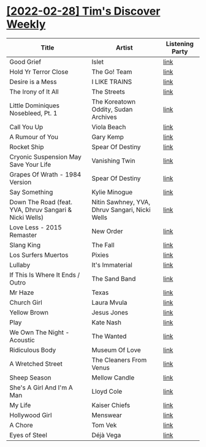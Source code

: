 # [[2022-02-28] Tim's Discover Weekly](https://open.spotify.com/user/zachthehammer/playlist/6q1j1iP5fQF5B3dkZaoeh7)

| Title | Artist | Listening Party |
| --- | --- | --- |
| Good Grief | Islet | [link](https://timstwitterlisteningparty.com/pages/replay/feed_682.html) |
| Hold Yr Terror Close | The Go! Team | [link](https://timstwitterlisteningparty.com/pages/replay/feed_75.html) |
| Desire is a Mess | I LIKE TRAINS | [link](https://timstwitterlisteningparty.com/pages/replay/feed_441.html) |
| The Irony of It All | The Streets | [link](https://timstwitterlisteningparty.com/pages/replay/feed_189.html) |
| Little Dominiques Nosebleed, Pt. 1 | The Koreatown Oddity, Sudan Archives | [link](https://timstwitterlisteningparty.com/pages/replay/feed_544.html) |
| Call You Up | Viola Beach | [link]() |
| A Rumour of You | Gary Kemp | [link](https://timstwitterlisteningparty.com/pages/replay/feed_854.html) |
| Rocket Ship | Spear Of Destiny | [link](https://timstwitterlisteningparty.com/pages/replay/feed_848.html) |
| Cryonic Suspension May Save Your Life | Vanishing Twin | [link]() |
| Grapes Of Wrath - 1984 Version | Spear Of Destiny | [link](https://timstwitterlisteningparty.com/pages/replay/feed_482.html) |
| Say Something | Kylie Minogue | [link](https://timstwitterlisteningparty.com/pages/replay/feed_525.html) |
| Down The Road (feat. YVA, Dhruv Sangari & Nicki Wells) | Nitin Sawhney, YVA, Dhruv Sangari, Nicki Wells | [link](https://timstwitterlisteningparty.com/pages/replay/feed_713.html) |
| Love Less - 2015 Remaster | New Order | [link](https://timstwitterlisteningparty.com/pages/replay/feed_349.html) |
| Slang King | The Fall | [link](https://timstwitterlisteningparty.com/pages/replay/feed_5.html) |
| Los Surfers Muertos | Pixies | [link](https://timstwitterlisteningparty.com/pages/replay/feed_475.html) |
| Lullaby | It's Immaterial | [link](https://timstwitterlisteningparty.com/pages/replay/feed_738.html) |
| If This Is Where It Ends / Outro | The Sand Band | [link](https://timstwitterlisteningparty.com/pages/replay/feed_958.html) |
| Mr Haze | Texas | [link](https://timstwitterlisteningparty.com/pages/replay/feed_939.html) |
| Church Girl | Laura Mvula | [link](https://timstwitterlisteningparty.com/pages/replay/feed_840.html) |
| Yellow Brown | Jesus Jones | [link](https://timstwitterlisteningparty.com/pages/replay/feed_699.html) |
| Play | Kate Nash | [link](https://timstwitterlisteningparty.com/pages/replay/feed_265.html) |
| We Own The Night - Acoustic | The Wanted | [link](https://timstwitterlisteningparty.com/pages/replay/feed_975.html) |
| Ridiculous Body | Museum Of Love | [link](https://timstwitterlisteningparty.com/pages/replay/feed_896.html) |
| A Wretched Street | The Cleaners From Venus | [link](https://timstwitterlisteningparty.com/pages/replay/feed_395.html) |
| Sheep Season | Mellow Candle | [link](https://timstwitterlisteningparty.com/pages/replay/feed_724.html) |
| She's A Girl And I'm A Man | Lloyd Cole | [link](https://timstwitterlisteningparty.com/pages/replay/feed_176.html) |
| My Life | Kaiser Chiefs | [link](https://timstwitterlisteningparty.com/pages/replay/feed_538.html) |
| Hollywood Girl | Menswear | [link](https://timstwitterlisteningparty.com/pages/replay/feed_312.html) |
| A Chore | Tom Vek | [link](https://timstwitterlisteningparty.com/pages/replay/feed_799.html) |
| Eyes of Steel | Déjà Vega | [link](https://timstwitterlisteningparty.com/pages/replay/feed_149.html) |
